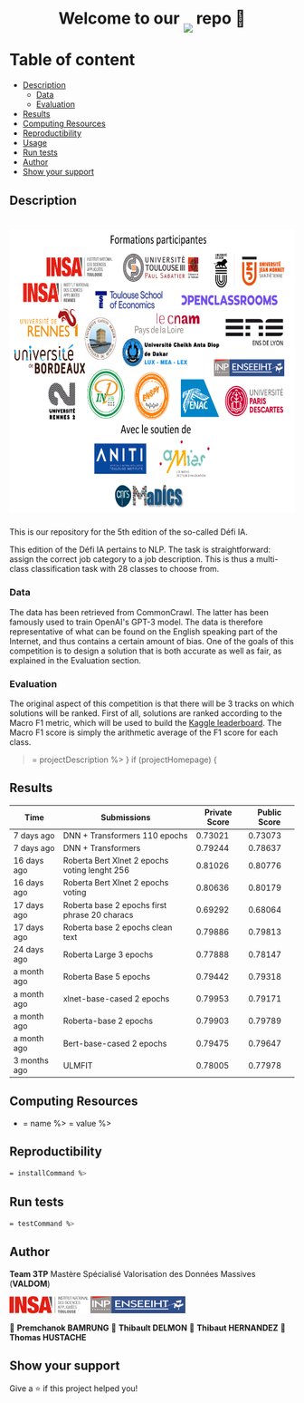# <h1 align="center">Welcome to our [<img src="https://kaggle.com/static/images/site-logo.png" height="50" style="margin-bottom:-15px" />](https://kaggle.com) repo 👋</h1>


# Table of content
  - [Description](#description)
    - [Data](#data)
    - [Evaluation](#evaluation)
  - [Results](#results)
  - [Computing Resources](#computing-resources)
  - [Reproductibility](#reproductibility)
  - [Usage](#usage)
  - [Run tests](#run-tests)
  - [Author](#author)
  - [Show your support](#show-your-support)

## Description
<h1 align="center"><img src="./logos-defi-insa.svg" height="500"></h1>
This is our repository for the  5th edition of the so-called Défi IA.

This edition of the Défi IA pertains to NLP. The task is straightforward: assign the correct job category to a job description. This is thus a multi-class classification task with 28 classes to choose from.

### Data
The data has been retrieved from CommonCrawl. The latter has been famously used to train OpenAI's GPT-3 model. The data is therefore representative of what can be found on the English speaking part of the Internet, and thus contains a certain amount of bias. One of the goals of this competition is to design a solution that is both accurate as well as fair, as explained in the Evaluation section.


### Evaluation

The original aspect of this competition is that there will be 3 tracks on which solutions will be ranked. First of all, solutions are ranked according to the Macro F1 metric, which will be used to build the [Kaggle leaderboard](https://www.kaggle.com/c/defi-ia-insa-toulouse/leaderboard). The Macro F1 score is simply the arithmetic average of the F1 score for each class.


> = projectDescription %>
}
if (projectHomepage) {

##  Results

| Time         | Submissions                                   | Private Score | Public Score |
|--------------|-----------------------------------------------|---------------|--------------|
| 7 days ago   | DNN + Transformers 110 epochs                 | 0.73021       | 0.73073      |
| 7 days ago   | DNN + Transformers                            | 0.79244       | 0.78637      |
| 16 days ago  | Roberta Bert Xlnet 2 epochs voting lenght 256 | 0.81026       | 0.80776      |
| 16 days ago  | Roberta Bert Xlnet 2 epochs voting            | 0.80636       | 0.80179      |
| 17 days ago  | Roberta base 2 epochs first phrase 20 characs | 0.69292       | 0.68064      |
| 17 days ago  | Roberta base 2 epochs clean text              | 0.79886       | 0.79813      |
| 24 days ago  | Roberta Large 3 epochs                        | 0.77888       | 0.78147      |
| a month ago  | Roberta Base 5 epochs                         | 0.79442       | 0.79318      |
| a month ago  | xlnet-base-cased 2 epochs                     | 0.79953       | 0.79171      |
| a month ago  | Roberta-base 2 epochs                         | 0.79903       | 0.79789      |
| a month ago  | Bert-base-cased 2 epochs                      | 0.79475       | 0.79647      |
| 3 months ago | ULMFIT                                        | 0.78005       | 0.77978      |

##



## Computing Resources


- = name %> = value %>


## Reproductibility

```sh
= installCommand %>
```

## Run tests

```sh
= testCommand %>
```


## Author
**Team 3TP** Mastère Spécialisé Valorisation des Données Massives (**VALDOM**)


<img src=logo_insa_toulouse.png height="30"/> <img src=logo_n7.png height="30"/>

👤 **Premchanok BAMRUNG**
👤 **Thibault DELMON**
👤 **Thibaut HERNANDEZ**
👤 **Thomas HUSTACHE**



## Show your support

Give a ⭐️ if this project helped you!
